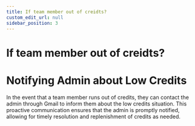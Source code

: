 ```yaml
---
title: If team member out of creidts?
custom_edit_url: null
sidebar_position: 3
---
```


# If team member out of creidts?

# Notifying Admin about Low Credits

In the event that a team member runs out of credits, they can contact the admin through Gmail to inform them about the low credits situation. This proactive communication ensures that the admin is promptly notified, allowing for timely resolution and replenishment of credits as needed.